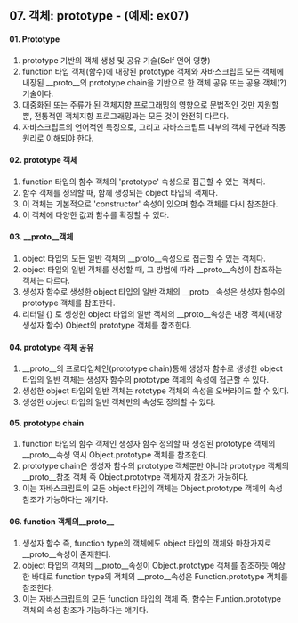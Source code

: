 ## 07. 객체: prototype - (예제: ex07)

#### 01. Prototype
1. prototype 기반의 객체 생성 및 공유 기술(Self 언어 영향)
2. function 타입 객체(함수)에 내장된 prototype 객체와 자바스크립트 모든 객체에 내장된 __proto__의 prototype chain을 기반으로 한 객체 공유 또는 공용 객체(?) 기술이다.
3. 대중화된 또는 주류가 된 객체지향 프로그래밍의 영향으로 문법적인 것만 지원할 뿐, 전통적인 객체지향 프로그래밍과는 모든 것이 완전히 다르다.
4. 자바스크립트의 언어적인 특징으로, 그리고 자바스크립트 내부의 객체 구현과 작동 원리로 이해되야 한다.  

#### 02. prototype 객체
1. function 타입의 함수 객체의 'prototype' 속성으로 접근할 수 있는 객체다.
2. 함수 객체를 정의할 때, 함께 생성되는 object 타입의 객체다.
3. 이 객체는 기본적으로 'constructor' 속성이 있으며 함수 객체를 다시 참조한다.
4. 이 객체에 다양한 값과 함수를 확장할 수 있다.  

#### 03. __proto__객체
1. object 타입의 모든 일반 객체의 __proto__속성으로 접근할 수 있는 객체다.
2. object 타입의 일반 객체를 생성할 때, 그 방법에 따라 __proto__속성이 참조하는 객체는 다르다.
3. 생성자 함수로 생성한 object 타입의 일반 객체의 __proto__속성은 생성자 함수의 prototype 객체를 참조한다.
4. 리터럴 {} 로 셍성한 object 타입의 일반 객체의 __proto__속성은 내장 객체(내장 생성자 함수) Object의 prototype 객체를 참조한다.

#### 04. prototype 객체 공유
1. __proto__의 프로타입체인(prototype chain)통해 생성자 함수로 생성한 object 타입의 일반 객체는 생성자 함수의 prototype 객체의 속성에 접근할 수 있다.
2. 생성한 object 타입의 일반 객체는 rototype 객체의 속성을 오버라이드 할 수 있다.
3. 생성한 object 타입의 일반 객체만의 속성도 정의할 수 있다.

#### 05. prototype chain
1. function 타입의 함수 객체인 생성자 함수 정의할 때 생성된 prototype 객체의 __proto__속성 역시 Object.prototype 객체를 참조한다.
2. prototype chain은 생성자 함수의 prototype 객체뿐만 아니라 prototype 객체의 __proto__참조 객체 즉 Object.prototype 객체까지 참조가 가능하다.
3. 이는 자바스크립트의 모든 object 타입의 객체는 Object.prototype 객체의 속성 참조가 가능하다는 얘기다.

#### 06. function 객체의__proto__
1. 생성자 함수 즉, function type의 객체에도 object 타입의 객체와 마찬가지로 __proto__속성이 존재한다.
2. object 타입의 객체의 __proto__속성이 Object.prototype 객체를 참조하듯 예상한 바대로 function type의 객체의 __proto__속성은 Function.prototype 객체를 참조한다.
3. 이는 자바스크립트의 모든 function 타입의 객체 즉, 함수는 Funtion.prototype 객체의 속성 참조가 가능하다는 얘기다.
   